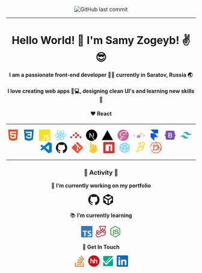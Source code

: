 <div align="center">

![GitHub last commit](https://img.shields.io/github/last-commit/SamyZog/SamyZog?label=Updated&style=for-the-badge)

<hr>

<h1 align="center">Hello World! 👋 I'm Samy Zogeyb! ✌️😎</h1>

<h4 align="center">I am a passionate front-end developer 👨‍💻 currently in Saratov, Russia 🌏</h4>
<h4 align="center">I love creating web apps 📱💻, designing clean UI's and learning new skills 🤹</h4>
<h4 align="center">❤️ React</h4>

<hr>

<img src='svgs/html.svg' alt='html' title="html" height='30'>
&nbsp;
<img src='svgs/css.svg' alt='css' title="css" height='30'>
&nbsp;
<img src='svgs/js.svg' alt='javascript' title="javascript" height='30'>
&nbsp;
<img src='svgs/react.svg' alt='react' title="react" height='30'>
&nbsp;
<img src='svgs/router.svg' alt='react router' title="react router" height='30'>
&nbsp;
<img src='svgs/next.svg' alt='nextjs' title="nextjs" height='30'>
&nbsp;
<img src='svgs/vercel.svg' alt='vercel' title="vercel" height='30'>
&nbsp;
<img src='svgs/sass.svg' alt='sass' title="sass" height='30'>
&nbsp;
<img src='svgs/sc.svg' alt='styled-components' title="styled-components" height='30'>
&nbsp;
<img src='svgs/framer.svg' alt='framer-motion' title="framer-motion" height='30'>
&nbsp;
<img src='svgs/bootstrap.svg' alt='bootstrap' title="bootstrap" height='30'>
&nbsp;
<img src='svgs/tailwind.svg' alt='tailwindcss' title="tailwindcss" height='30'>
&nbsp;
<img src='svgs/vsc.svg' alt='vscode' title="vscode" height='30'>
&nbsp;
<img src='svgs/github.svg' alt='github' title="github" height='30'>
&nbsp;
<img src='svgs/git.svg' alt='git' title="git" height='30'>
&nbsp;
<img src='svgs/firebase.svg' alt='firebase' title="firebase" height='30'>
&nbsp;
<img src='svgs/npm.svg' alt='npm' title="npm" height='30'>
&nbsp;
<img src='svgs/webpack.svg' alt='webpack' title="webpack" height='30'>
&nbsp;
<img src='svgs/babel.svg' alt='babel' title="babel" height='30'>
&nbsp;
<img src='svgs/postcss.svg' alt='postcss' title="postcss" height='30'>

<hr>

<h3 align="center">🚀 Activity 🚀</h3>

🔭 **I’m currently working on my portfolio**

[<img src='svgs/github.svg' height="30" title="github/SamyZog"/>](https://github.com/SamyZog)&nbsp;&nbsp;[<img src='svgs/codesandbox.svg' height="30" title="codesandbox/SamyZog"/>](https://codesandbox.io/u/SamyZog)

📚 **I’m currently learning**

[<img src='svgs/typescript.svg' alt="typescript" height="30" title="typescript"/>](https://www.typescriptlang.org/)&nbsp;&nbsp;[<img src='svgs/jest.svg' alt="jest" height="30" title="jest"/>](https://jestjs.io/)&nbsp;&nbsp;[<img src='svgs/node.svg' alt="nodejs" height="30" title="nodejs"/>](https://nodejs.org/en/)

**🤙 Get In Touch**

[<img src='svgs/stackoverflow.svg' alt='stackoverflow/samz' title="stackoverflow" height='30'>](https://stackoverflow.com/users/13417861/samz)&nbsp;&nbsp;[<img src='svgs/hh.png' alt='hh' title="hh" height='30'>](https://stackoverflow.com/users/13417861/samz)&nbsp;&nbsp;[<img src='svgs/superjob.jpg' alt='superjob' title="superjob" height='30'>](https://stackoverflow.com/users/13417861/samz)&nbsp;&nbsp;[<img src='svgs/linkedin.svg' alt='linkedin' title="linkedin/samyzogeyb" height='30'>](https://www.linkedin.com/in/samyzogeyb/)

</div>
